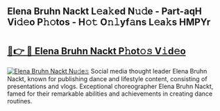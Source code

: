 ## Elena Bruhn Nackt L𝚎a𝚔ed N𝚞𝚍e - Part-aqH Vi𝚍𝚎o P𝚑𝚘tos - H𝚘𝚝 O𝚗𝚕yf𝚊ns L𝚎a𝚔s HMPYr

# <h2><a href="http://kf5l6g.oniu.top/?m=Elena+Bruhn+Nackt">🔗👉 🔴 Elena Bruhn Nackt P𝚑ot𝚘𝚜 V𝚒d𝚎o</a></h2>

[![Elena Bruhn Nackt Nu𝚍e𝚜](https://i.imgur.com/0qMVB7G.gif)](http://kf5l6g.oniu.top/?m=Elena+Bruhn+Nackt)
Social media thought leader Elena Bruhn Nackt, known for publishing dance and lifestyle content, consisting of presentations and vlogs. Exceptional choreographer Elena Bruhn Nackt, famed for their remarkable abilities and achievements in creating dance routines.  
